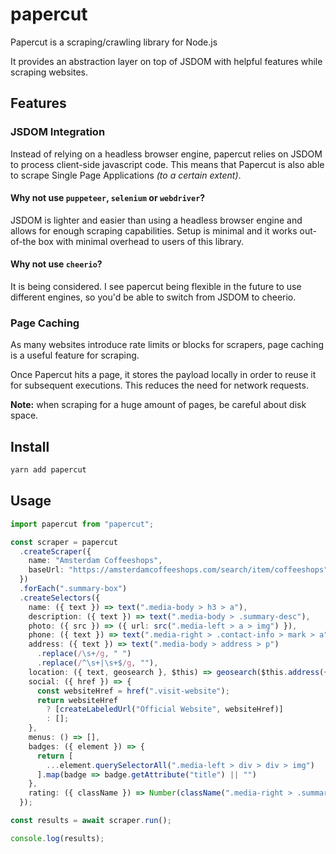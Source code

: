 # papercut

Papercut is a scraping/crawling library for Node.js

It provides an abstraction layer on top of JSDOM with helpful features while scraping websites.

## Features

### JSDOM Integration

Instead of relying on a headless browser engine, papercut relies on JSDOM to process client-side javascript code. This means that Papercut is also able to scrape Single Page Applications _(to a certain extent)_.

#### Why not use `puppeteer`, `selenium` or `webdriver`?

JSDOM is lighter and easier than using a headless browser engine and allows for enough scraping capabilities. Setup is minimal and it works out-of-the box with minimal overhead to users of this library. 

#### Why not use `cheerio`?

It is being considered. I see papercut being flexible in the future to use different engines, so you'd be able to switch from JSDOM to cheerio.

### Page Caching

As many websites introduce rate limits or blocks for scrapers, page caching is a useful feature for scraping.

Once Papercut hits a page, it stores the payload locally in order to reuse it for subsequent executions. This reduces the need for network requests.

**Note:** when scraping for a huge amount of pages, be careful about disk space.

## Install

```sh
yarn add papercut
```

## Usage

```ts
import papercut from "papercut";

const scraper = papercut
  .createScraper({
    name: "Amsterdam Coffeeshops",
    baseUrl: "https://amsterdamcoffeeshops.com/search/item/coffeeshops",
  })
  .forEach(".summary-box")
  .createSelectors({
    name: ({ text }) => text(".media-body > h3 > a"),
    description: ({ text }) => text(".media-body > .summary-desc"),
    photo: ({ src }) => ({ url: src(".media-left > a > img") }),
    phone: ({ text }) => text(".media-right > .contact-info > mark > a"),
    address: ({ text }) => text(".media-body > address > p")
      .replace(/\s+/g, " ")
      .replace(/^\s+|\s+$/g, ""),
    location: ({ text, geosearch }, $this) => geosearch($this.address({ text })),
    social: ({ href }) => {
      const websiteHref = href(".visit-website");
      return websiteHref
        ? [createLabeledUrl("Official Website", websiteHref)]
        : [];
    },
    menus: () => [],
    badges: ({ element }) => {
      return [
        ...element.querySelectorAll(".media-left > div > div > img")
      ].map(badge => badge.getAttribute("title") || "")
    },
    rating: ({ className }) => Number(className(".media-right > .summary-info > span > span").replace("rate-", ""))
  });

const results = await scraper.run();

console.log(results);
```

